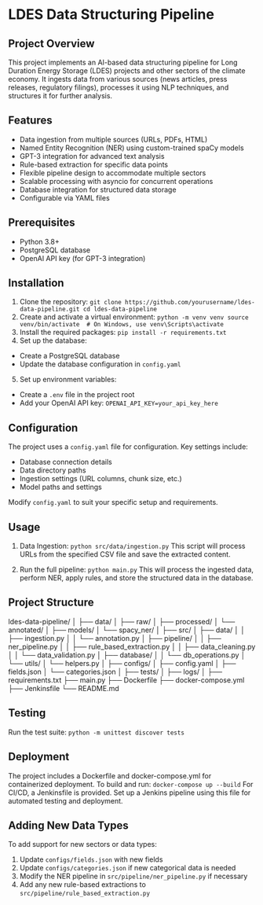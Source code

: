 # LDES Data Structuring Pipeline

## Project Overview

This project implements an AI-based data structuring pipeline for Long Duration Energy Storage (LDES) projects and other sectors of the climate economy. It ingests data from various sources (news articles, press releases, regulatory filings), processes it using NLP techniques, and structures it for further analysis.

## Features

- Data ingestion from multiple sources (URLs, PDFs, HTML)
- Named Entity Recognition (NER) using custom-trained spaCy models
- GPT-3 integration for advanced text analysis
- Rule-based extraction for specific data points
- Flexible pipeline design to accommodate multiple sectors
- Scalable processing with asyncio for concurrent operations
- Database integration for structured data storage
- Configurable via YAML files

## Prerequisites

- Python 3.8+
- PostgreSQL database
- OpenAI API key (for GPT-3 integration)

## Installation

1. Clone the repository:
`git clone https://github.com/yourusername/ldes-data-pipeline.git
cd ldes-data-pipeline`
2. Create and activate a virtual environment:
`python -m venv venv
source venv/bin/activate  # On Windows, use venv\Scripts\activate`
3. Install the required packages:
`pip install -r requirements.txt`
4. Set up the database:
- Create a PostgreSQL database
- Update the database configuration in `config.yaml`

5. Set up environment variables:
- Create a `.env` file in the project root
- Add your OpenAI API key: `OPENAI_API_KEY=your_api_key_here`

## Configuration

The project uses a `config.yaml` file for configuration. Key settings include:

- Database connection details
- Data directory paths
- Ingestion settings (URL columns, chunk size, etc.)
- Model paths and settings

Modify `config.yaml` to suit your specific setup and requirements.

## Usage

1. Data Ingestion:
`python src/data/ingestion.py`
This script will process URLs from the specified CSV file and save the extracted content.

2. Run the full pipeline:
`python main.py`
This will process the ingested data, perform NER, apply rules, and store the structured data in the database.

## Project Structure
ldes-data-pipeline/
│
├── data/
│   ├── raw/
│   ├── processed/
│   └── annotated/
│
├── models/
│   └── spacy_ner/
│
├── src/
│   ├── data/
│   │   ├── ingestion.py
│   │   └── annotation.py
│   ├── pipeline/
│   │   ├── ner_pipeline.py
│   │   ├── rule_based_extraction.py
│   │   ├── data_cleaning.py
│   │   └── data_validation.py
│   ├── database/
│   │   └── db_operations.py
│   └── utils/
│       └── helpers.py
│
├── configs/
│   ├── config.yaml
│   ├── fields.json
│   └── categories.json
│
├── tests/
│
├── logs/
│
├── requirements.txt
├── main.py
├── Dockerfile
├── docker-compose.yml
├── Jenkinsfile
└── README.md
## Testing

Run the test suite:
`python -m unittest discover tests`
## Deployment

The project includes a Dockerfile and docker-compose.yml for containerized deployment. To build and run:
`docker-compose up --build`
For CI/CD, a Jenkinsfile is provided. Set up a Jenkins pipeline using this file for automated testing and deployment.

## Adding New Data Types

To add support for new sectors or data types:

1. Update `configs/fields.json` with new fields
2. Update `configs/categories.json` if new categorical data is needed
3. Modify the NER pipeline in `src/pipeline/ner_pipeline.py` if necessary
4. Add any new rule-based extractions to `src/pipeline/rule_based_extraction.py`

